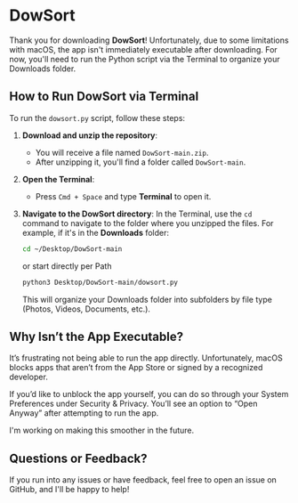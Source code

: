 # DowSort

Thank you for downloading **DowSort**! Unfortunately, due to some limitations with macOS, the app isn't immediately executable after downloading. For now, you'll need to run the Python script via the Terminal to organize your Downloads folder.

## How to Run DowSort via Terminal

To run the `dowsort.py` script, follow these steps:

1. **Download and unzip the repository**:
   - You will receive a file named `DowSort-main.zip`.
   - After unzipping it, you'll find a folder called `DowSort-main`.

2. **Open the Terminal**:
   - Press `Cmd + Space` and type **Terminal** to open it.

3. **Navigate to the DowSort directory**:
   In the Terminal, use the `cd` command to navigate to the folder where you unzipped the files. For example, if it's in the **Downloads** folder:
   ```bash
   cd ~/Desktop/DowSort-main
   ```
   or start directly per Path

   ```bash
   python3 Desktop/DowSort-main/dowsort.py
   ```
   This will organize your Downloads folder into subfolders by file type (Photos, Videos, Documents, etc.).

## Why Isn’t the App Executable?

It’s frustrating not being able to run the app directly. Unfortunately, macOS blocks apps that aren’t from the App Store or signed by a recognized developer.

If you’d like to unblock the app yourself, you can do so through your System Preferences under Security & Privacy. You’ll see an option to “Open Anyway” after attempting to run the app.

I'm working on making this smoother in the future.

## Questions or Feedback?

If you run into any issues or have feedback, feel free to open an issue on GitHub, and I'll be happy to help!
